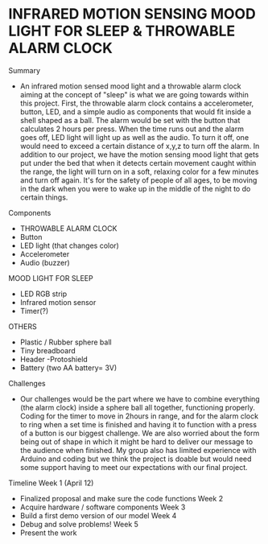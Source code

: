 # INFRARED MOTION SENSING MOOD LIGHT FOR SLEEP & THROWABLE ALARM CLOCK

Summary
- An infrared motion sensed mood light and a throwable alarm clock aiming at the concept of "sleep" is what we are going towards within this project. First, the throwable alarm clock contains a accelerometer, button, LED, and a simple audio as components that would fit inside a shell shaped as a ball. The alarm would be set with the button that calculates 2 hours per press. When the time runs out and the alarm goes off, LED light will light up as well as the audio. To turn it off, one would need to exceed a certain distance of x,y,z to turn off the alarm. In addition to our project, we have the motion sensing mood light that gets put under the bed that when it detects certain movement caught within the range, the light will turn on in a soft, relaxing color for a few minutes and turn off again. It's for the safety of people of all ages, to be moving in the dark when you were to wake up in the middle of the night to do certain things. 

Components
- THROWABLE ALARM CLOCK
- Button
- LED light (that changes color)
- Accelerometer
- Audio (buzzer)

MOOD LIGHT FOR SLEEP
- LED RGB strip
- Infrared motion sensor
- Timer(?)

OTHERS
- Plastic / Rubber sphere ball 
- Tiny breadboard
- Header
-Protoshield
- Battery (two AA battery= 3V)

Challenges
- Our challenges would be the part where we have to combine everything (the alarm clock) inside a sphere ball all together, functioning properly. Coding for the timer to move in 2hours in range, and for the alarm clock to ring when a set time is finished and having it to function with a press of a button is our biggest challenge. We are also worried about the form being out of shape in which it might be hard to deliver our message to the audience when finished. My group also has limited experience with Arduino and coding but we think the project is doable but would need some support having to meet our expectations with our final project. 

Timeline
Week 1 (April 12)
- Finalized proposal and make sure the code functions
Week 2
- Acquire hardware / software components
Week 3
- Build a first demo version of our model
Week 4
- Debug and solve problems!
Week 5
- Present the work
